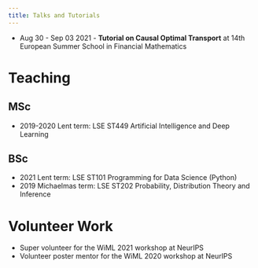 ```yaml
---
title: Talks and Tutorials 
---
```


- Aug 30 - Sep 03 2021 - **Tutorial on Causal Optimal Transport** at 14th European Summer School in Financial Mathematics

# Teaching 

## MSc
- 2019-2020 Lent term: LSE ST449 Artificial Intelligence and Deep Learning

## BSc
- 2021 Lent term: LSE ST101 Programming for Data Science (Python)
- 2019 Michaelmas term: LSE ST202 Probability, Distribution Theory and Inference

# Volunteer Work
- Super volunteer for the WiML 2021 workshop at NeurIPS
- Volunteer poster mentor for the WiML 2020 workshop at NeurIPS



